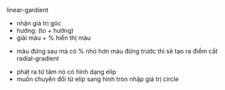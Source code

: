 linear-gardient 
+ nhận giá trị góc
+ hướng: (to + hướng)
+ giải màu + % hiển thị màu 
* màu đứng sau mà có % nhỏ hơn màu đứng trước thì sẽ tạo ra điểm cắt 
radial-gradient 
+ phát ra từ tâm nó có hình dạng elip
+ muốn chuyển đổi từ elip sang hình tròn nhập giá trị circle 